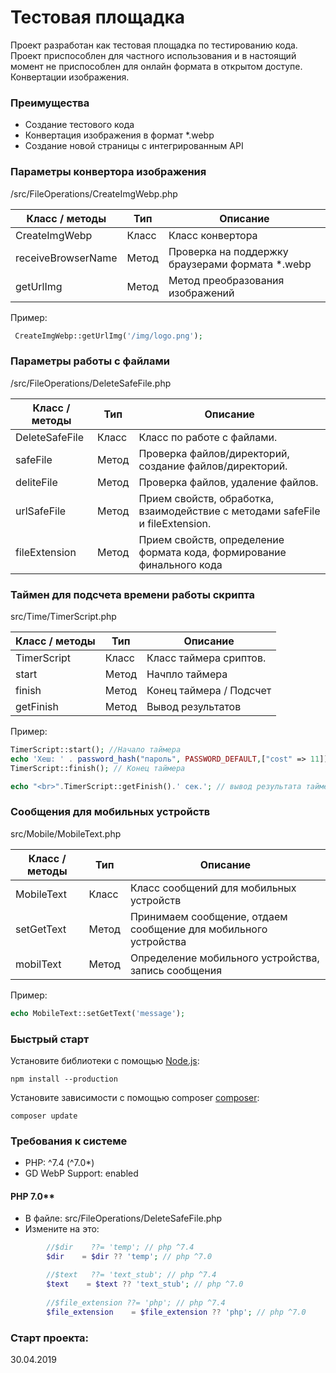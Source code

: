 # Тестовая площадка

Проект разработан как тестовая площадка по тестированию кода. 
Проект приспособлен для частного использования и в настоящий момент не приспособлен для онлайн формата в открытом доступе.
Конвертации изображения.


### Преимущества 
* Создание тестового кода
* Конвертация изображения в формат *.webp 
* Создание новой страницы с интегрированным API

### Параметры конвертора изображения
/src/FileOperations/CreateImgWebp.php

| Класс / методы        |   Тип  | Описание
| --------------------- | ------ | ------------------------------------------------------
| CreateImgWebp         | Класс  | Класс конвертора
| receiveBrowserName    | Метод  | Проверка на поддержку браузерами формата *.webp
| getUrlImg             | Метод  | Метод преобразования изображений

Пример:
```php
 CreateImgWebp::getUrlImg('/img/logo.png');
```

### Параметры работы с файлами
/src/FileOperations/DeleteSafeFile.php

| Класс / методы        |   Тип  | Описание
| --------------------- | ------ | ------------------------------------------------------
| DeleteSafeFile        | Класс  | Класс по работе с файлами.
| safeFile              | Метод  | Проверка файлов/директорий, создание файлов/директорий.
| deliteFile            | Метод  | Проверка файлов, удаление файлов.
| urlSafeFile           | Метод  | Прием свойств, обработка, взаимодействие с методами safeFile и fileExtension.
| fileExtension         | Метод  | Прием свойств, определение формата кода, формирование финального кода

### Таймен для подсчета времени работы скрипта
src/Time/TimerScript.php

| Класс / методы        |   Тип  | Описание
| --------------------- | ------ | ------------------------------------------------------
| TimerScript           | Класс  | Класс таймера сриптов.
| start                 | Метод  | Начпло таймера
| finish                | Метод  | Конец таймера / Подсчет
| getFinish             | Метод  | Вывод результатов

Пример:
```php
TimerScript::start(); //Начало таймера
echo 'Хеш: ' . password_hash("пароль", PASSWORD_DEFAULT,["cost" => 11]); // любой скрип
TimerScript::finish(); // Конец таймера

echo "<br>".TimerScript::getFinish().' сек.'; // вывод результата таймера
```

### Сообщения для мобильных устройств
src/Mobile/MobileText.php

| Класс / методы        |   Тип  | Описание
| --------------------- | ------ | ------------------------------------------------------
| MobileText            | Класс  | Класс сообщений для мобильных устройств
| setGetText            | Метод  | Принимаем сообщение, отдаем сообщение для мобильного устройства
| mobilText             | Метод  | Определение мобильного устройства, запись сообщения

Пример:
```php
echo MobileText::setGetText('message');
```


### Быстрый старт
Установите библиотеки с помощью [Node.js](https://nodejs.org/):

    npm install --production

Установите зависимости с помощью composer [composer](https://getcomposer.org/):

    composer update


### Требования к системе
* PHP:                ^7.4 (^7.0*)
* GD WebP Support:    enabled




#### PHP 7.0**  
* В файле: src/FileOperations/DeleteSafeFile.php
* Измените на это:
```php
        //$dir    ??= 'temp'; // php ^7.4
        $dir    = $dir ?? 'temp'; // php ^7.0

        //$text   ??= 'text_stub'; // php ^7.4
        $text    = $text ?? 'text_stub'; // php ^7.0
        
        //$file_extension ??= 'php'; // php ^7.4
        $file_extension    = $file_extension ?? 'php'; // php ^7.0
```


### Старт проекта: 
30.04.2019

